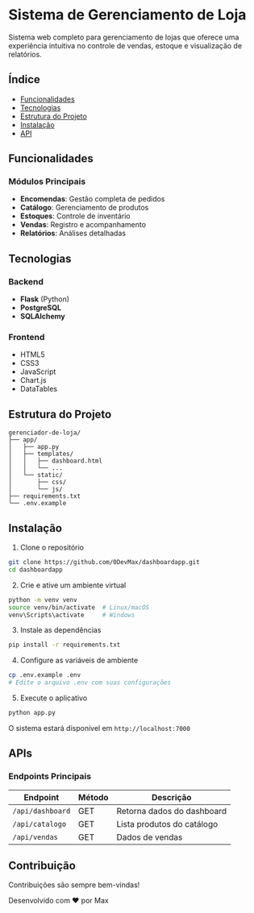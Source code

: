 # Sistema de Gerenciamento de Loja

Sistema web completo para gerenciamento de lojas que oferece uma experiência intuitiva no controle de vendas, estoque e visualização de relatórios.



## Índice

- [Funcionalidades](#-funcionalidades)
- [Tecnologias](#-tecnologias)
- [Estrutura do Projeto](#-estrutura-do-projeto)
- [Instalação](#-instalação)
- [API](#-api)

## Funcionalidades

### Módulos Principais
-  **Encomendas**: Gestão completa de pedidos
-  **Catálogo**: Gerenciamento de produtos
-  **Estoques**: Controle de inventário
-  **Vendas**: Registro e acompanhamento
-  **Relatórios**: Análises detalhadas

## Tecnologias

### Backend
- **Flask** (Python)
- **PostgreSQL**
- **SQLAlchemy**

### Frontend
- HTML5
- CSS3
- JavaScript
- Chart.js
- DataTables

## Estrutura do Projeto

```
gerenciador-de-loja/
├── app/
│   ├── app.py
│   ├── templates/
│   │   ├── dashboard.html
│   │   └── ...
│   └── static/
│       ├── css/
│       └── js/
├── requirements.txt
└── .env.example
```

## Instalação

1. Clone o repositório
```bash
git clone https://github.com/0DevMax/dashboardapp.git
cd dashboardapp
```

2. Crie e ative um ambiente virtual
```bash
python -m venv venv
source venv/bin/activate  # Linux/macOS
venv\Scripts\activate     # Windows
```

3. Instale as dependências
```bash
pip install -r requirements.txt
```

4. Configure as variáveis de ambiente
```bash
cp .env.example .env
# Edite o arquivo .env com suas configurações
```

5. Execute o aplicativo
```bash
python app.py
```

O sistema estará disponível em `http://localhost:7000`

## APIs

### Endpoints Principais

| Endpoint | Método | Descrição |
|----------|---------|-----------|
| `/api/dashboard` | GET | Retorna dados do dashboard |
| `/api/catalogo` | GET | Lista produtos do catálogo |
| `/api/vendas` | GET | Dados de vendas |


## Contribuição

Contribuições são sempre bem-vindas!



Desenvolvido com ❤️ por Max
